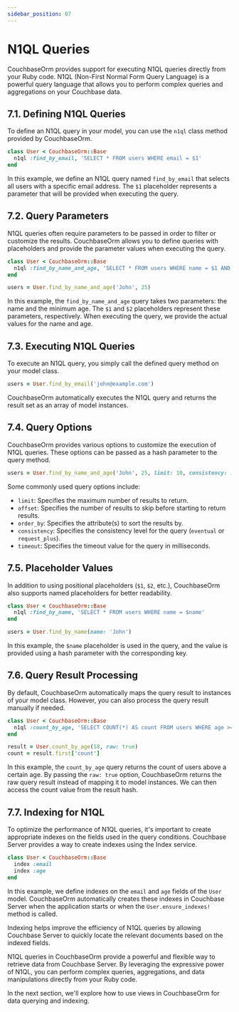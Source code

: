 ```yaml
---
sidebar_position: 07
---
```


# N1QL Queries

CouchbaseOrm provides support for executing N1QL queries directly from your Ruby code. N1QL (Non-First Normal Form Query Language) is a powerful query language that allows you to perform complex queries and aggregations on your Couchbase data.

## 7.1. Defining N1QL Queries

To define an N1QL query in your model, you can use the `n1ql` class method provided by CouchbaseOrm.

```ruby
class User < CouchbaseOrm::Base
  n1ql :find_by_email, 'SELECT * FROM users WHERE email = $1'
end
```

In this example, we define an N1QL query named `find_by_email` that selects all users with a specific email address. The `$1` placeholder represents a parameter that will be provided when executing the query.

## 7.2. Query Parameters

N1QL queries often require parameters to be passed in order to filter or customize the results. CouchbaseOrm allows you to define queries with placeholders and provide the parameter values when executing the query.

```ruby
class User < CouchbaseOrm::Base
  n1ql :find_by_name_and_age, 'SELECT * FROM users WHERE name = $1 AND age >= $2'
end

users = User.find_by_name_and_age('John', 25)
```

In this example, the `find_by_name_and_age` query takes two parameters: the name and the minimum age. The `$1` and `$2` placeholders represent these parameters, respectively. When executing the query, we provide the actual values for the name and age.

## 7.3. Executing N1QL Queries

To execute an N1QL query, you simply call the defined query method on your model class.

```ruby
users = User.find_by_email('john@example.com')
```

CouchbaseOrm automatically executes the N1QL query and returns the result set as an array of model instances.

## 7.4. Query Options

CouchbaseOrm provides various options to customize the execution of N1QL queries. These options can be passed as a hash parameter to the query method.

```ruby
users = User.find_by_name_and_age('John', 25, limit: 10, consistency: :eventual)
```

Some commonly used query options include:

- `limit`: Specifies the maximum number of results to return.
- `offset`: Specifies the number of results to skip before starting to return results.
- `order_by`: Specifies the attribute(s) to sort the results by.
- `consistency`: Specifies the consistency level for the query (`eventual` or `request_plus`).
- `timeout`: Specifies the timeout value for the query in milliseconds.

## 7.5. Placeholder Values

In addition to using positional placeholders (`$1`, `$2`, etc.), CouchbaseOrm also supports named placeholders for better readability.

```ruby
class User < CouchbaseOrm::Base
  n1ql :find_by_name, 'SELECT * FROM users WHERE name = $name'
end

users = User.find_by_name(name: 'John')
```

In this example, the `$name` placeholder is used in the query, and the value is provided using a hash parameter with the corresponding key.

## 7.6. Query Result Processing

By default, CouchbaseOrm automatically maps the query result to instances of your model class. However, you can also process the query result manually if needed.

```ruby
class User < CouchbaseOrm::Base
  n1ql :count_by_age, 'SELECT COUNT(*) AS count FROM users WHERE age >= $1'
end

result = User.count_by_age(18, raw: true)
count = result.first['count']
```

In this example, the `count_by_age` query returns the count of users above a certain age. By passing the `raw: true` option, CouchbaseOrm returns the raw query result instead of mapping it to model instances. We can then access the count value from the result hash.

## 7.7. Indexing for N1QL

To optimize the performance of N1QL queries, it's important to create appropriate indexes on the fields used in the query conditions. Couchbase Server provides a way to create indexes using the Index service.

```ruby
class User < CouchbaseOrm::Base
  index :email
  index :age
end
```

In this example, we define indexes on the `email` and `age` fields of the `User` model. CouchbaseOrm automatically creates these indexes in Couchbase Server when the application starts or when the `User.ensure_indexes!` method is called.

Indexing helps improve the efficiency of N1QL queries by allowing Couchbase Server to quickly locate the relevant documents based on the indexed fields.

N1QL queries in CouchbaseOrm provide a powerful and flexible way to retrieve data from Couchbase Server. By leveraging the expressive power of N1QL, you can perform complex queries, aggregations, and data manipulations directly from your Ruby code.

In the next section, we'll explore how to use views in CouchbaseOrm for data querying and indexing.
